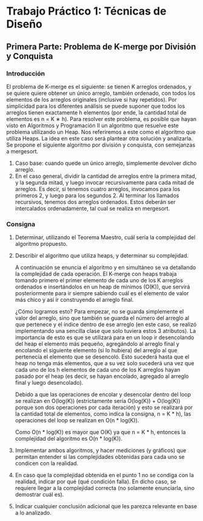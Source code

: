 # Trabajo Práctico 1: Técnicas de Diseño

## Primera Parte: Problema de K-merge por División y Conquista

### Introducción

El problema de K-merge es el siguiente: se tienen K arreglos ordenados, y se quiere quiere obtener un único arreglo, también
ordenado, con todos los elementos de los arreglos originales (inclusive si hay repetidos). Por simplicidad para los diferentes
análisis se puede suponer que todos los arreglos tienen exactamente h elementos (por ende, la cantidad total de elementos es
n = K ∗ h).
Para resolver este problema, es posible que hayan visto en Algoritmos y Programación II un algoritmo que resuelve este
problema utilizando un Heap. Nos referiremos a este como el algoritmo que utiliza Heaps.
La idea en este caso será plantear otra solución y analizarla. Se propone el siguiente algoritmo por división y conquista, con
semejanzas a mergesort.
1. Caso base: cuando quede un único arreglo, simplemente devolver dicho arreglo.
2. En el caso general, dividir la cantidad de arreglos entre la primera mitad, y la segunda mitad, y luego invocar
recursivamente para cada mitad de arreglos. Es decir, si tenemos cuatro arreglos, invocamos para los primeros 2, y
luego para los segundos 2. Al terminar los llamados recursivos, tenemos dos arreglos ordenados. Estos deberán ser
intercalados ordenadamente, tal cual se realiza en mergesort.

### Consigna

1. Determinar, utilizando el Teorema Maestro, cuál sería la complejidad del algoritmo propuesto.
2. Describir el algoritmo que utiliza heaps, y determinar su complejidad.

    A continuación se enuncia el algoritmo y en simultáneo se va detallando la complejidad de cada operación. El K-merge con heaps trabaja tomando primero el primer elemento de cada uno de los K arreglos ordenados e insertándolos en un heap de mínimos (O(K)), que servirá posteriormente para ir siempre sabiendo cuál es el elemento de valor más chico y así ir construyendo el arreglo final.

    ¿Cómo logramos esto? Para empezar, no se guarda simplemente el valor del arreglo, sino que también se guarda el número del arreglo al que pertenece y el índice dentro de ese arreglo (en este caso, se realizó implementando una sencilla clase que solo tuviera estos 3 atributos). La importancia de esto es que se utilizará para en un loop ir desencolando del heap el elemento más pequeño, agregándolo al arreglo final y encolando el siguiente elemento (si lo hubiera) del arreglo al que pertenecía el elemento que se desencoló. Esto sucederá hasta que el heap no tenga más elementos, que a su vez solo sucederá una vez que cada uno de los h elementos de cada uno de los K arreglos hayan pasado por el heap (es decir, se hayan encolado, agregado al arreglo final y luego desencolado).

    Debido a que las operaciones de encolar y desencolar dentro del loop se realizan en O(log(K)) (estrictamente sería O(log(K)) + O(log(K)) porque son dos operaciones por cada iteración) y esto se realizará por la cantidad total de elementos, como indica la consigna, n = K * h), las operaciones del loop se realizan en O(n * log(K)).

    Como O(n * log(K)) es mayor que O(K) ya que n = K * h, entonces la complejidad del algoritmo es O(n * log(K)).

3. Implementar ambos algoritmos, y hacer mediciones (y gráficos) que permitan entender si las complejidades obtenidas
para cada uno se condicen con la realidad.
4. En caso que la complejidad obtenida en el punto 1 no se condiga con la realidad, indicar por qué (qué condición falla).
En dicho caso, se requiere llegar a la complejidad correcta (no solamente enunciarla, sino demostrar cuál es).
5. Indicar cualquier conclusión adicional que les parezca relevante en base a lo analizado.

